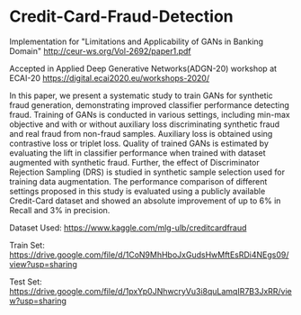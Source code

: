 # Credit-Card-Fraud-Detection
Implementation for "Limitations and Applicability of GANs in Banking Domain" http://ceur-ws.org/Vol-2692/paper1.pdf

Accepted in Applied Deep Generative Networks(ADGN-20) workshop at ECAI-20 https://digital.ecai2020.eu/workshops-2020/

In this paper, we present a systematic study to train GANs for synthetic fraud generation, demonstrating improved classifier performance detecting fraud. Training of GANs is conducted in various settings, including min-max objective and with or without auxiliary loss
discriminating synthetic fraud and real fraud from non-fraud samples. Auxiliary loss is obtained using contrastive loss or triplet loss.
Quality of trained GANs is estimated by evaluating the lift in classifier performance when trained with dataset augmented with synthetic fraud. Further, the effect of Discriminator Rejection Sampling (DRS) is studied in synthetic sample selection used for training data
augmentation. The performance comparison of different settings proposed in this study is evaluated using a publicly available Credit-Card
dataset and showed an absolute improvement of up to 6% in Recall and 3% in precision.


Dataset Used: https://www.kaggle.com/mlg-ulb/creditcardfraud

Train Set: https://drive.google.com/file/d/1CoN9MhHboJxGudsHwMftEsRDi4NEgs09/view?usp=sharing

Test Set: https://drive.google.com/file/d/1pxYp0JNhwcryVu3i8quLamqIR7B3JxRR/view?usp=sharing
